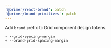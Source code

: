 ```yaml
---
'@primer/react-brand': patch
'@primer/brand-primitives': patch
---
```


Add `brand` prefix to Grid component design tokens.

```css
- --grid-spacing-margin
+ --brand-grid-spacing-margin
```
